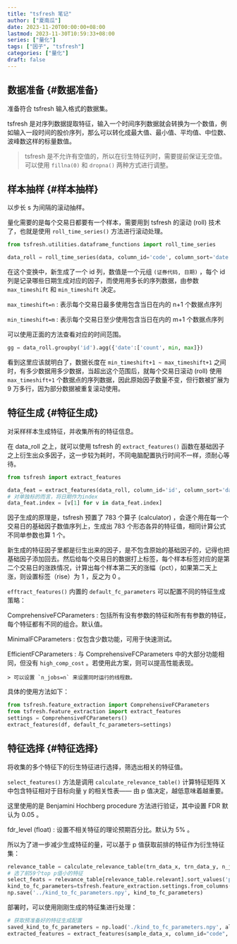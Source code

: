 ```yaml
---
title: "tsfresh 笔记"
author: ["夏南瓜"]
date: 2023-11-20T00:00:00+08:00
lastmod: 2023-11-30T10:59:33+08:00
series: ["量化"]
tags: ["因子", "tsfresh"]
categories: ["量化"]
draft: false
---
```


## 数据准备 {#数据准备}

准备符合 tsfresh 输入格式的数据集。

tsfresh 是对序列数据提取特征，输入一个时间序列数据就会转换为一个数值，例如输入一段时间的股价序列，那么可以转化成最大值、最小值、平均值、中位数、波峰数这样的标量数值。

> tsfresh 是不允许有空值的，所以在衍生特征列时，需要提前保证无空值。可以使用 `fillna(0)` 和 `dropna()` 两种方式进行调整。


## 样本抽样 {#样本抽样}

以步长 s 为间隔的滚动抽样。

量化需要的是每个交易日都要有一个样本，需要用到 tsfresh 的滚动 (roll) 技术了，也就是使用 `roll_time_series()` 方法进行滚动处理。

```python
from tsfresh.utilities.dataframe_functions import roll_time_series

data_roll = roll_time_series(data, column_id='code', column_sort='date', max_timeshift=20, min_timeshift=5).drop(columns=['code'])
```

在这个变换中，新生成了一个 id 列，数值是一个元组 `(证券代码, 日期)` ，每个 id 列是记录哪些日期生成对应的因子，而使用用多长的序列数据，由参数 `max_timeshift` 和 `min_timeshift` 决定。

`max_timeshift=n`
: 表示每个交易日最多使用包含当日在内的 n+1 个数据点序列

`min_timeshift=m`
: 表示每个交易日至少使用包含当日在内的 m+1 个数据点序列

可以使用正面的方法查看对应的时间范围。

```python
gg = data_roll.groupby('id').agg({'date':['count', min, max]})
```

看到这里应该就明白了，数据长度在 `min_timeshift+1 ~ max_timeshift+1` 之间时，有多少数据用多少数据，当超出这个范围后，就每个交易日滚动 (roll) 使用 `max_timeshift+1` 个数据点的序列数据，因此原始因子数量不变，但行数被扩展为 9 万多行，因为部分数据被重复滚动使用。


## 特征生成 {#特征生成}

对采样样本生成特征，并收集所有的特征信息。

在 data_roll 之上，就可以使用 tsfresh 的 `extract_features()` 函数在基础因子之上衍生出众多因子，这一步较为耗时，不同电脑配置执行时间不一样，须耐心等待。

```python
from tsfresh import extract_features

data_feat = extract_features(data_roll, column_id='id', column_sort='date')
# 对单独标的而言，将日期作为index
data_feat.index = [v[1] for v in data_feat.index]
```

因子生成的原理是，tsfresh 预置了 783 个算子 (calculator) ，会逐个用在每一个交易日的基础因子数值序列上，生成出 783 个形态各异的特征值，相同计算公式不同单参数也算 1 个。

新生成的特征因子里都是衍生出来的因子，是不包含原始的基础因子的，记得也把基础因子添加回去。然后给每个交易日的数据打上标签，每个样本标签对应的是第二个交易日的涨跌情况，计算出每个样本第二天的涨幅（pct），如果第二天上涨，则设置标签（rise）为 1 ，反之为 0 。

`efftract_features()` 内置的 `default_fc_parameters` 可以配置不同的特征生成策略：

ComprehensiveFCParameters
: 包括所有没有参数的特征和所有有参数的特征，每个特征都有不同的组合。默认值。

MinimalFCParameters
: 仅包含少数功能，可用于快速测试。

EfficientFCParameters
: 与 ComprehensiveFCParameters 中的大部分功能相同，但没有 `high_comp_cost` 。若使用此方案，则可以提高性能表现。

    > 可以设置 `n_jobs=n` 来设置同时运行的线程数。

具体的使用方法如下：

```python
from tsfresh.feature_extraction import ComprehensiveFCParameters
from tsfresh.feature_extraction import extract_features
settings = ComprehensiveFCParameters()
extract_features(df, default_fc_parameters=settings)
```


## 特征选择 {#特征选择}

将收集的多个特征下的衍生特征进行选择，筛选出相关的特征值。

`select_features()` 方法是调用 `calculate_relevance_table()` 计算特征矩阵 X 中包含特征相对于目标向量 y 的相关性表—— 由 p 值决定，越低意味着越重要。

这里使用的是 Benjamini Hochberg procedure 方法进行验证，其中设置 FDR 默认为 0.05 。

fdr_level (float)
: 设置不相关特征的理论预期百分比。默认为 5% 。

所以为了进一步减少生成特征的量，可以基于 p 值获取前排的特征作为衍生特征集：

```python
relevance_table = calculate_relevance_table(trn_data_x, trn_data_y, n_jobs=5)
# 选了前59个top p值小的特征
select_feats = relevance_table[relevance_table.relevant].sort_values('p_value', ascending=True).iloc[:59]['feature'].values
kind_to_fc_parameters=tsfresh.feature_extraction.settings.from_columns(trn_x_selected[select_feats]) # 抽取选择后的特征配置
np.save('../kind_to_fc_parameters.npy', kind_to_fc_parameters)
```

部署时，可以使用刚刚生成的特征集进行处理：

```python
# 获取预准备好的特征生成配置
saved_kind_to_fc_parameters = np.load('./kind_to_fc_parameters.npy', allow_pickle='TRUE').item()
extracted_features = extract_features(sample_data_x, column_id="code", column_sort="time", disable_progressbar=False, kind_to_fc_parameters=saved_kind_to_fc_parameters, n_jobs=5)
```
